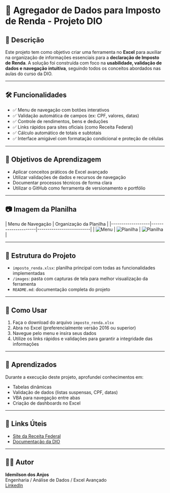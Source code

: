 # 🧾 Agregador de Dados para Imposto de Renda - Projeto DIO

## 📌 Descrição

Este projeto tem como objetivo criar uma ferramenta no **Excel** para auxiliar na organização de informações essenciais para a **declaração de Imposto de Renda**. A solução foi construída com foco na **usabilidade, validação de dados e navegação intuitiva**, seguindo todos os conceitos abordados nas aulas do curso da DIO.

---

## 🛠️ Funcionalidades

- ✅ Menu de navegação com botões interativos
- ✅ Validação automática de campos (ex: CPF, valores, datas)
- ✅ Controle de rendimentos, bens e deduções
- ✅ Links rápidos para sites oficiais (como Receita Federal)
- ✅ Cálculo automático de totais e subtotais
- ✅ Interface amigável com formatação condicional e proteção de células

---

## 🎯 Objetivos de Aprendizagem

- Aplicar conceitos práticos de Excel avançado
- Utilizar validações de dados e recursos de navegação
- Documentar processos técnicos de forma clara
- Utilizar o GitHub como ferramenta de versionamento e portfólio

---

## 📷 Imagem da Planilha

| Menu de Navegação | Organização da Planilha |
|-------------------|---------------------|--------------------------|
| ![Menu](./imagem/menu-navegacao.png) | ![Planilha](./imagem/planilha-dados.png) | ![Planilha](./imagem/planilha-dados2.png) |

---

## 📂 Estrutura do Projeto

- `imposto_renda.xlsx`: planilha principal com todas as funcionalidades implementadas
- `/images`: pasta com capturas de tela para melhor visualização da ferramenta
- `README.md`: documentação completa do projeto

---

## 🚀 Como Usar

1. Faça o download do arquivo `imposto_renda.xlsx`
2. Abra no Excel (preferencialmente versão 2016 ou superior)
3. Navegue pelo menu e insira seus dados
4. Utilize os links rápidos e validações para garantir a integridade das informações

---

## 🧠 Aprendizados

Durante a execução deste projeto, aprofundei conhecimentos em:

- Tabelas dinâmicas
- Validação de dados (listas suspensas, CPF, datas)
- VBA para navegação entre abas
- Criação de dashboards no Excel


---

## 📎 Links Úteis

- [Site da Receita Federal](https://www.gov.br/receitafederal/)
- [Documentação da DIO](https://www.dio.me/)


---

## 👨‍💻 Autor

**Idemilson dos Anjos**  
Engenharia / Análise de Dados / Excel Avançado  
[LinkedIn](https://www.linkedin.com/in/idemilson-silva-bb56b2b7/)  
